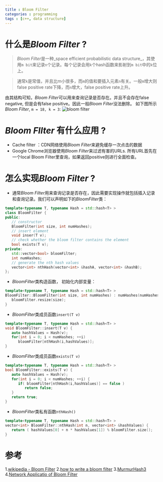 ```yaml
---
title : Bloom Filter
categories : programming
tags : [c++, data structure]
---
```


# 什么是*Bloom Filter* ?

> *Bloom Filter*是一种_space efficient probabilistic data structure_，其使用`m bit`来记录`n`个记录。每个记录会用`k`个hash函数来影射到`m bit`中的`k`位上。

> 通常`k`是常值，并且比m小很多，而`m`的值和要插入元素`n`有关。一般`m`增大则false positive rate下降，而`n`增大，false positive rate上升。

由其结构可知，*Bloom Filter*可以用来查询记录是否存在。并且不会存在false negative, 但是会有false positive。因此一般*Bloom Filter*没法删除。
如下图所示*Bloom Filter*, `m = 18, k = 3`:
![bloom filter](https://upload.wikimedia.org/wikipedia/commons/thumb/a/ac/Bloom_filter.svg/640px-Bloom_filter.svg.png)

# *Bloom FIlter* 有什么应用 ?

* Cache filter ：CDN网络使用*Bloom Filter*来避免缓存一次点击的数据
* Google Chrome浏览器使用*Bloom Filter*来过滤有害的URLs. 所有URL首先在一个local Bloom Filter里查询，如果返回positive则进行全面检查。

# 怎么实现*Bloom Filter* ?

* 通常*Bloom
Filter*用来查询记录是否存在，因此需要实现操作就包括插入记录和查询记录。我们可以声明如下的*BloomFilter*类：

```cpp
template<typename T, typename Hash = std::hash<T> >
class BloomFilter {
public:
   // constructor
   BloomFilter(int size, int numHashes);
   // insert element
   void inser(T v);
   // check whether the bloom filter contains the element
   bool exists(T v);
private:
   std::vector<bool> bloomFilter;
   int numHashes;
   // generate the nth hash values
   vector<int> nthHash(vector<int> &hashA, vector<int> &hashB);
};
```

* *BloomFilter*类构造函数， 初始化内部变量：

```cpp
template<typename T, typename Hash = std::hash<T> >
BloomFilter::BloomFilter(int size, int numHashes) : numHashes(numHashes) {
   bloomFilter.resize(size);
}
```

* *BloomFilter*类成员函数`insert(T v)`

```cpp
template<typename T, typename Hash = std::hash<T> >
void BloomFilter::insert(T v) {
   auto hashValues = Hash(v);
   for(int i = 0; i < numHashes; ++i)
      bloomFilter[nthHash(i,hashValues)];
}
```

* *BloomFilter*类成员函数`exists(T v)`

```cpp
template<typename T, typename Hash = std::hash<T> >
bool BloomFilter::exists(T v) {
   auto hashValues = Hash(v);
   for(int i = 0; i < numHashes; ++i) {
      if( bloomFilter[nthHash(i,hashValues)] == false )
         return false;
   }
   return true;
}
```

* *BloomFilter*类私有函数`nthHash()`

```cpp
template<typename T, typename Hash = std::hash<T> >
vector<int> BloomFilter::nthHash(int n, vector<int> &hashValues) {
   return ( hashValues[0] + n * hashValues[1]) % bloomFilter.size();
}
```


# 参考

1.[wikipedia - Bloom Filter](https://en.wikipedia.org/wiki/Bloom_filter)
2.[how to write a bloom filter](http://blog.michaelschmatz.com/2016/04/11/how-to-write-a-bloom-filter-cpp/)
3.[MurmurHash3](https://github.com/aappleby/smhasher)
4.[Network Applicatio of Bloom Filter](http://citeseer.ist.psu.edu/viewdoc/download;jsessionid=6CA79DD1A90B3EFD3D62ACE5523B99E7?doi=10.1.1.127.9672&rep=rep1&type=pdf)
